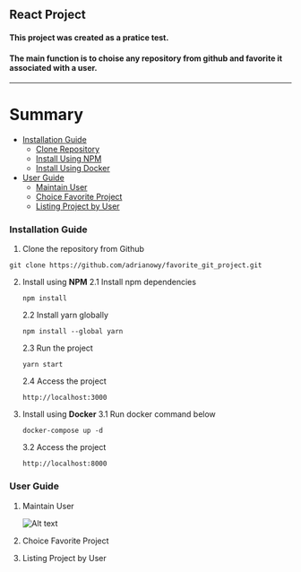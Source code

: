 ## React Project
#### This project was created as a pratice test.
#### The main function is to choise any repository from github and favorite it associated with a user.
---
# Summary

*  [Installation Guide](#anchor1)
	* [Clone Repository](#anchor11)
	* [Install Using NPM](#anchor12)
	* [Install Using Docker](#anchor13)
*  [User Guide](#anchor2)
	* [Maintain User](#anchor21)
	* [Choice Favorite Project](#anchor22)
	* [Listing Project by User](#anchor23)

<a id="anchor1"></a>
###  Installation Guide

1. Clone the repository from Github <a id="anchor11"></a>
```
git clone https://github.com/adrianowy/favorite_git_project.git
```
2. Install using **NPM** <a id="anchor12"></a>
	2.1 Install npm dependencies
	```	
	npm install
	```
	2.2 Install yarn globally
	```	
	npm install --global yarn
	```
	2.3 Run the project
	```	
	yarn start
	```
	2.4 Access the project
	```	
	http://localhost:3000
	```

3. Install using **Docker** <a id="anchor13"></a>
	3.1 Run docker command below
	```	
	docker-compose up -d
	```
	3.2 Access the project
	```	
	http://localhost:8000
	```

<a id="anchor2"></a>
###  User Guide

1. Maintain User <a id="anchor21"></a>

	![Alt text](relative/path/to/img.jpg?raw=true "Title")

2. Choice Favorite Project <a id="anchor22"></a>
3. Listing Project by User <a id="anchor23"></a>
